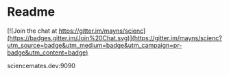 Readme
======================

[![Join the chat at https://gitter.im/mayns/scienc](https://badges.gitter.im/Join%20Chat.svg)](https://gitter.im/mayns/scienc?utm_source=badge&utm_medium=badge&utm_campaign=pr-badge&utm_content=badge)

sciencemates.dev:9090
